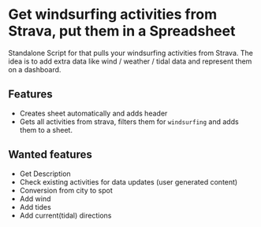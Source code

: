 # Get windsurfing activities from Strava, put them in a Spreadsheet #

Standalone Script for that pulls your windsurfing activities from Strava. The idea is to add extra data like wind / weather / tidal data and represent them on a dashboard.

## Features ##
* Creates sheet automatically and adds header
* Gets all activities from strava, filters them for `windsurfing` and adds them to a sheet.

## Wanted features ##
 * Get Description
 * Check existing activities for data updates (user generated content)
 * Conversion from city to spot
 * Add wind
 * Add tides
 * Add current(tidal) directions
